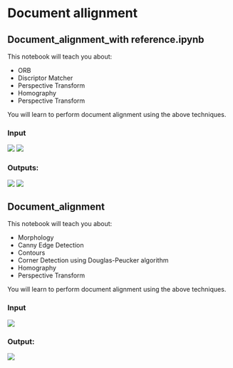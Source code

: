 # Document allignment

## Document_alignment_with reference.ipynb

This notebook will teach you about:
* ORB
* Discriptor Matcher
* Perspective Transform
* Homography
* Perspective Transform

You will learn to perform document alignment using the above techniques.

### Input

<img src = 'inputs/img.png'>
<img src = 'inputs/ref.png'>

### Outputs:

<img src = 'outputs/matchesORB.jpg'>

<img src = 'outputs/alignedORB.jpg'>



## Document_alignment

This notebook will teach you about:
* Morphology
* Canny Edge Detection
* Contours
* Corner Detection using Douglas-Peucker algorithm
* Homography
* Perspective Transform

You will learn to perform document alignment using the above techniques.

### Input

<img src = 'inputs/img.png'>

### Output:


<img src = 'outputs/aligned.jpg'>
